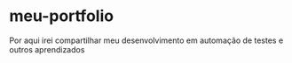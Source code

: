 # meu-portfolio
Por aqui irei compartilhar meu desenvolvimento em automação de testes e outros aprendizados
